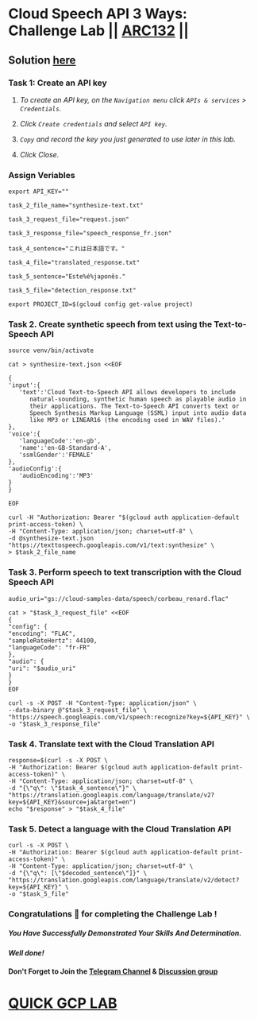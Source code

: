 # Cloud Speech API 3 Ways: Challenge Lab || [ARC132](https://www.cloudskillsboost.google/focuses/67215?parent=catalog) ||

## Solution [here]()

### Task 1: Create an API key
 
1. *To create an API key, on the `Navigation menu` click `APIs & services` > `Credentials`.*

2. *Click `Create credentials` and select `API key`.*

3. *`Copy` and record the key you just generated to use later in this lab.*

4. *Click Close.*

### Assign Veriables

```
export API_KEY=""
 ```
 ```
task_2_file_name="synthesize-text.txt"
 
task_3_request_file="request.json"
 
task_3_response_file="speech_response_fr.json"
 
task_4_sentence="これは日本語です。"
 
task_4_file="translated_response.txt"
 
task_5_sentence="Este%é%japonês."
 
task_5_file="detection_response.txt"
 ```
 
 ```
export PROJECT_ID=$(gcloud config get-value project)
 ```

### Task 2. Create synthetic speech from text using the Text-to-Speech API


 ```
source venv/bin/activate
 ```
 ```
cat > synthesize-text.json <<EOF
 
{
'input':{
    'text':'Cloud Text-to-Speech API allows developers to include
       natural-sounding, synthetic human speech as playable audio in
       their applications. The Text-to-Speech API converts text or
       Speech Synthesis Markup Language (SSML) input into audio data
       like MP3 or LINEAR16 (the encoding used in WAV files).'
},
'voice':{
    'languageCode':'en-gb',
    'name':'en-GB-Standard-A',
    'ssmlGender':'FEMALE'
},
'audioConfig':{
    'audioEncoding':'MP3'
}
}
 
EOF
 ```
 ```
curl -H "Authorization: Bearer "$(gcloud auth application-default print-access-token) \
-H "Content-Type: application/json; charset=utf-8" \
-d @synthesize-text.json "https://texttospeech.googleapis.com/v1/text:synthesize" \
> $task_2_file_name
 ```
 
 ### Task 3. Perform speech to text transcription with the Cloud Speech API

```
audio_uri="gs://cloud-samples-data/speech/corbeau_renard.flac"

cat > "$task_3_request_file" <<EOF
{
"config": {
"encoding": "FLAC",
"sampleRateHertz": 44100,
"languageCode": "fr-FR"
},
"audio": {
"uri": "$audio_uri"
}
}
EOF
 ```

```
curl -s -X POST -H "Content-Type: application/json" \
--data-binary @"$task_3_request_file" \
"https://speech.googleapis.com/v1/speech:recognize?key=${API_KEY}" \
-o "$task_3_response_file"
 ```
 ### Task 4. Translate text with the Cloud Translation API

 ```
response=$(curl -s -X POST \
-H "Authorization: Bearer $(gcloud auth application-default print-access-token)" \
-H "Content-Type: application/json; charset=utf-8" \
-d "{\"q\": \"$task_4_sentence\"}" \
"https://translation.googleapis.com/language/translate/v2?key=${API_KEY}&source=ja&target=en")
echo "$response" > "$task_4_file"
 ```
 ### Task 5. Detect a language with the Cloud Translation API

```
curl -s -X POST \
-H "Authorization: Bearer $(gcloud auth application-default print-access-token)" \
-H "Content-Type: application/json; charset=utf-8" \
-d "{\"q\": [\"$decoded_sentence\"]}" \
"https://translation.googleapis.com/language/translate/v2/detect?key=${API_KEY}" \
-o "$task_5_file"
```

### Congratulations 🎉 for completing the Challenge Lab !

##### *You Have Successfully Demonstrated Your Skills And Determination.*

#### *Well done!*

#### Don't Forget to Join the [Telegram Channel](https://t.me/QuickGcpLab) & [Discussion group](https://t.me/QuickGcpLabChats)

# [QUICK GCP LAB](https://www.youtube.com/@quickgcplab)
